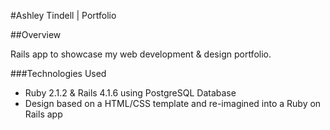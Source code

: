 #Ashley Tindell | Portfolio

##Overview

Rails app to showcase my web development & design portfolio.

###Technologies Used
* Ruby 2.1.2 & Rails 4.1.6 using PostgreSQL Database
* Design based on a HTML/CSS template and re-imagined into a Ruby on Rails app 